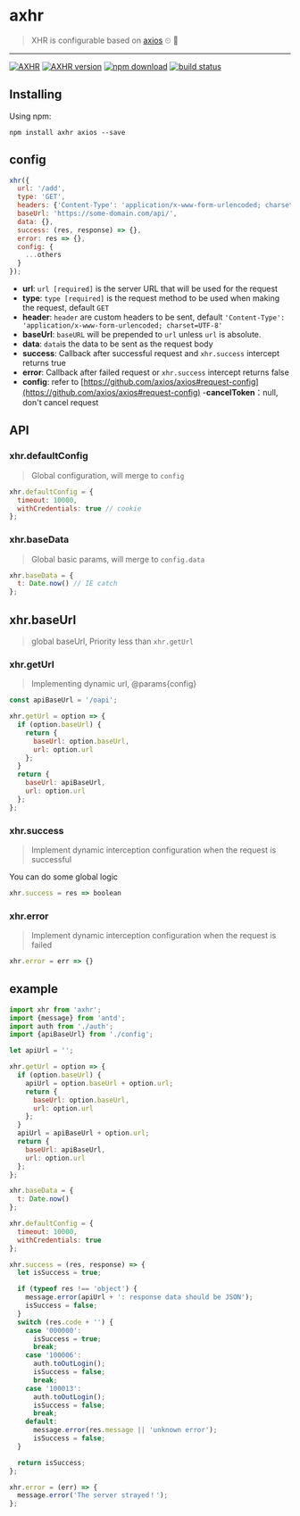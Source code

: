 # axhr

> XHR is configurable based on [axios](https://github.com/axios/axios) ⏲ 🚀

---

[![AXHR][axhr-img]][axhr-url]
[![AXHR version][npm-img]][npm-url]
[![npm download][download-img]][download-url]
[![build status][travis-img]][travis-url]

[axhr-url]: https://github.com/FireLeafone/axhr
[axhr-img]: https://img.shields.io/badge/axhr-coding-green.svg
[npm-url]: https://www.npmjs.com/package/axhr
[npm-img]: https://img.shields.io/npm/v/axhr.svg
[download-url]: https://www.npmjs.com/package/axhr
[download-img]: https://img.shields.io/npm/dm/axhr.svg
[travis-url]: https://travis-ci.org/FireLeafone/axhr
[travis-img]: https://travis-ci.org/FireLeafone/axhr.svg?branch=master

## Installing

Using npm:

```npm
npm install axhr axios --save
```

## config

```js
xhr({
  url: '/add',
  type: 'GET',
  headers: {'Content-Type': 'application/x-www-form-urlencoded; charset=UTF-8'},
  baseUrl: 'https://some-domain.com/api/',
  data: {},
  success: (res, response) => {},
  error: res => {},
  config: {
    ...others
  }
});

```

- **url**: `url [required]` is the server URL that will be used for the request
- **type**: `type [required]` is the request method to be used when making the request, default `GET`
- **header**: `header` are custom headers to be sent, default `'Content-Type': 'application/x-www-form-urlencoded; charset=UTF-8'`
- **baseUrl**: `baseURL` will be prepended to `url` unless `url` is absolute.
- **data**: `data`is the data to be sent as the request body
- **success**: Callback after successful request and `xhr.success` intercept returns true
- **error**: Callback after failed request or `xhr.success` intercept returns false
- **config**: refer to [https://github.com/axios/axios#request-config](https://github.com/axios/axios#request-config)
  -**cancelToken**：null, don't cancel request

## API

### xhr.defaultConfig

> Global configuration, will merge to `config`

```js
xhr.defaultConfig = {
  timeout: 10000,
  withCredentials: true // cookie
};
```

### xhr.baseData

> Global basic params, will merge to `config.data`

```js
xhr.baseData = {
  t: Date.now() // IE catch
};
```

## xhr.baseUrl

> global baseUrl, Priority less than `xhr.getUrl`

### xhr.getUrl

> Implementing dynamic url, @params{config}

```js
const apiBaseUrl = '/oapi';

xhr.getUrl = option => {
  if (option.baseUrl) {
    return {
      baseUrl: option.baseUrl,
      url: option.url
    };
  }
  return {
    baseUrl: apiBaseUrl,
    url: option.url
  };
};
```

### xhr.success

> Implement dynamic interception configuration when the request is successful

You can do some global logic

```js
xhr.success = res => boolean
```

### xhr.error

> Implement dynamic interception configuration when the request is failed

```js
xhr.error = err => {}
```

## example

```js
import xhr from 'axhr';
import {message} from 'antd';
import auth from './auth';
import {apiBaseUrl} from './config';

let apiUrl = '';

xhr.getUrl = option => {
  if (option.baseUrl) {
    apiUrl = option.baseUrl + option.url;
    return {
      baseUrl: option.baseUrl,
      url: option.url
    };
  }
  apiUrl = apiBaseUrl + option.url;
  return {
    baseUrl: apiBaseUrl,
    url: option.url
  };
};

xhr.baseData = {
  t: Date.now()
};

xhr.defaultConfig = {
  timeout: 10000,
  withCredentials: true
};

xhr.success = (res, response) => {
  let isSuccess = true;

  if (typeof res !== 'object') {
    message.error(apiUrl + ': response data should be JSON');
    isSuccess = false;
  }
  switch (res.code + '') {
    case '000000':
      isSuccess = true;
      break;
    case '100006':
      auth.toOutLogin();
      isSuccess = false;
      break;
    case '100013':
      auth.toOutLogin();
      isSuccess = false;
      break;
    default:
      message.error(res.message || 'unknown error');
      isSuccess = false;
  }

  return isSuccess;
};

xhr.error = (err) => {
  message.error('The server strayed！');
};
```
